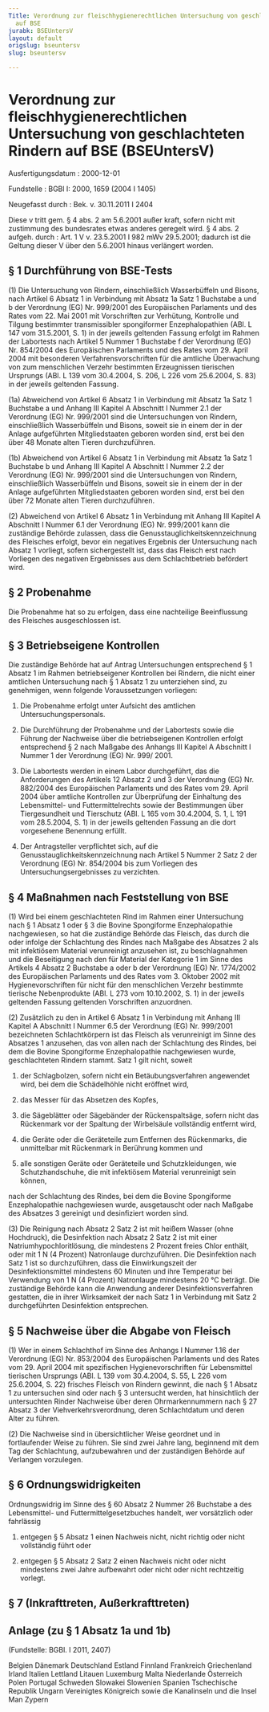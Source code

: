 ```yaml
---
Title: Verordnung zur fleischhygienerechtlichen Untersuchung von geschlachteten Rindern
  auf BSE
jurabk: BSEUntersV
layout: default
origslug: bseuntersv
slug: bseuntersv

---
```


# Verordnung zur fleischhygienerechtlichen Untersuchung von geschlachteten Rindern auf BSE (BSEUntersV)

Ausfertigungsdatum
:   2000-12-01

Fundstelle
:   BGBl I: 2000, 1659 (2004 I 1405)

Neugefasst durch
:   Bek. v. 30.11.2011 I 2404

Diese v tritt gem. § 4 abs. 2 am 5.6.2001 außer kraft, sofern nicht mit zustimmung des bundesrates etwas anderes geregelt wird. § 4 abs. 2 aufgeh. durch
:   Art. 1 V v. 23.5.2001 I 982 mWv 29.5.2001; dadurch ist die Geltung dieser V über den 5.6.2001 hinaus verlängert worden.

## § 1 Durchführung von BSE-Tests

(1) Die Untersuchung von Rindern, einschließlich Wasserbüffeln und
Bisons, nach Artikel 6 Absatz 1 in Verbindung mit Absatz 1a Satz 1
Buchstabe a und b der Verordnung (EG) Nr. 999/2001 des Europäischen
Parlaments und des Rates vom 22. Mai 2001 mit Vorschriften zur
Verhütung, Kontrolle und Tilgung bestimmter transmissibler
spongiformer Enzephalopathien (ABl. L 147 vom 31.5.2001, S. 1) in der
jeweils geltenden Fassung erfolgt im Rahmen der Labortests nach
Artikel 5 Nummer 1 Buchstabe f der Verordnung (EG) Nr. 854/2004 des
Europäischen Parlaments und des Rates vom 29. April 2004 mit
besonderen Verfahrensvorschriften für die amtliche Überwachung von zum
menschlichen Verzehr bestimmten Erzeugnissen tierischen Ursprungs
(ABl. L 139 vom 30.4.2004, S. 206, L 226 vom 25.6.2004, S. 83) in der
jeweils geltenden Fassung.

(1a) Abweichend von Artikel 6 Absatz 1 in Verbindung mit Absatz 1a
Satz 1 Buchstabe a und Anhang III Kapitel A Abschnitt I Nummer 2.1 der
Verordnung (EG) Nr. 999/2001 sind die Untersuchungen von Rindern,
einschließlich Wasserbüffeln und Bisons, soweit sie in einem der in
der Anlage aufgeführten Mitgliedstaaten geboren worden sind, erst bei
den über 48 Monate alten Tieren durchzuführen.

(1b) Abweichend von Artikel 6 Absatz 1 in Verbindung mit Absatz 1a
Satz 1 Buchstabe b und Anhang III Kapitel A Abschnitt I Nummer 2.2 der
Verordnung (EG) Nr. 999/2001 sind die Untersuchungen von Rindern,
einschließlich Wasserbüffeln und Bisons, soweit sie in einem der in
der Anlage aufgeführten Mitgliedstaaten geboren worden sind, erst bei
den über 72 Monate alten Tieren durchzuführen.

(2) Abweichend von Artikel 6 Absatz 1 in Verbindung mit Anhang III
Kapitel A Abschnitt I Nummer 6.1 der Verordnung (EG) Nr. 999/2001 kann
die zuständige Behörde zulassen, dass die
Genusstauglichkeitskennzeichnung des Fleisches erfolgt, bevor ein
negatives Ergebnis der Untersuchung nach Absatz 1 vorliegt, sofern
sichergestellt ist, dass das Fleisch erst nach Vorliegen des negativen
Ergebnisses aus dem Schlachtbetrieb befördert wird.

## § 2 Probenahme

Die Probenahme hat so zu erfolgen, dass eine nachteilige Beeinflussung
des Fleisches ausgeschlossen ist.

## § 3 Betriebseigene Kontrollen

Die zuständige Behörde hat auf Antrag Untersuchungen entsprechend § 1
Absatz 1 im Rahmen betriebseigener Kontrollen bei Rindern, die nicht
einer amtlichen Untersuchung nach § 1 Absatz 1 zu unterziehen sind, zu
genehmigen, wenn folgende Voraussetzungen vorliegen:

1.  Die Probenahme erfolgt unter Aufsicht des amtlichen
    Untersuchungspersonals.


2.  Die Durchführung der Probenahme und der Labortests sowie die Führung
    der Nachweise über die betriebseigenen Kontrollen erfolgt entsprechend
    § 2 nach Maßgabe des Anhangs III Kapitel A Abschnitt I Nummer 1 der
    Verordnung (EG) Nr. 999/ 2001.


3.  Die Labortests werden in einem Labor durchgeführt, das die
    Anforderungen des Artikels 12 Absatz 2 und 3 der Verordnung (EG) Nr.
    882/2004 des Europäischen Parlaments und des Rates vom 29. April 2004
    über amtliche Kontrollen zur Überprüfung der Einhaltung des
    Lebensmittel- und Futtermittelrechts sowie der Bestimmungen über
    Tiergesundheit und Tierschutz (ABl. L 165 vom 30.4.2004, S. 1, L 191
    vom 28.5.2004, S. 1) in der jeweils geltenden Fassung an die dort
    vorgesehene Benennung erfüllt.


4.  Der Antragsteller verpflichtet sich, auf die
    Genusstauglichkeitskennzeichnung nach Artikel 5 Nummer 2 Satz 2 der
    Verordnung (EG) Nr. 854/2004 bis zum Vorliegen des
    Untersuchungsergebnisses zu verzichten.

## § 4 Maßnahmen nach Feststellung von BSE

(1) Wird bei einem geschlachteten Rind im Rahmen einer Untersuchung
nach § 1 Absatz 1 oder § 3 die Bovine Spongiforme Enzephalopathie
nachgewiesen, so hat die zuständige Behörde das Fleisch, das durch die
oder infolge der Schlachtung des Rindes nach Maßgabe des Absatzes 2
als mit infektiösem Material verunreinigt anzusehen ist, zu
beschlagnahmen und die Beseitigung nach den für Material der Kategorie
1 im Sinne des Artikels 4 Absatz 2 Buchstabe a oder b der Verordnung
(EG) Nr. 1774/2002 des Europäischen Parlaments und des Rates vom 3.
Oktober 2002 mit Hygienevorschriften für nicht für den menschlichen
Verzehr bestimmte tierische Nebenprodukte (ABl. L 273 vom 10.10.2002,
S. 1) in der jeweils geltenden Fassung geltenden Vorschriften
anzuordnen.

(2) Zusätzlich zu den in Artikel 6 Absatz 1 in Verbindung mit Anhang
III Kapitel A Abschnitt I Nummer 6.5 der Verordnung (EG) Nr. 999/2001
bezeichneten Schlachtkörpern ist das Fleisch als verunreinigt im Sinne
des Absatzes 1 anzusehen, das von allen nach der Schlachtung des
Rindes, bei dem die Bovine Spongiforme Enzephalopathie nachgewiesen
wurde, geschlachteten Rindern stammt. Satz 1 gilt nicht, soweit

1.  der Schlagbolzen, sofern nicht ein Betäubungsverfahren angewendet
    wird, bei dem die Schädelhöhle nicht eröffnet wird,


2.  das Messer für das Absetzen des Kopfes,


3.  die Sägeblätter oder Sägebänder der Rückenspaltsäge, sofern nicht das
    Rückenmark vor der Spaltung der Wirbelsäule vollständig entfernt wird,


4.  die Geräte oder die Geräteteile zum Entfernen des Rückenmarks, die
    unmittelbar mit Rückenmark in Berührung kommen und


5.  alle sonstigen Geräte oder Geräteteile und Schutzkleidungen, wie
    Schutzhandschuhe, die mit infektiösem Material verunreinigt sein
    können,



nach der Schlachtung des Rindes, bei dem die Bovine Spongiforme
Enzephalopathie nachgewiesen wurde, ausgetauscht oder nach Maßgabe des
Absatzes 3 gereinigt und desinfiziert worden sind.

(3) Die Reinigung nach Absatz 2 Satz 2 ist mit heißem Wasser (ohne
Hochdruck), die Desinfektion nach Absatz 2 Satz 2 ist mit einer
Natriumhypochloritlösung, die mindestens 2 Prozent freies Chlor
enthält, oder mit 1 N (4 Prozent) Natronlauge durchzuführen. Die
Desinfektion nach Satz 1 ist so durchzuführen, dass die
Einwirkungszeit der Desinfektionsmittel mindestens 60 Minuten und ihre
Temperatur bei Verwendung von 1 N (4 Prozent) Natronlauge mindestens
20 °C beträgt. Die zuständige Behörde kann die Anwendung anderer
Desinfektionsverfahren gestatten, die in ihrer Wirksamkeit der nach
Satz 1 in Verbindung mit Satz 2 durchgeführten Desinfektion
entsprechen.

## § 5 Nachweise über die Abgabe von Fleisch

(1) Wer in einem Schlachthof im Sinne des Anhangs I Nummer 1.16 der
Verordnung (EG) Nr. 853/2004 des Europäischen Parlaments und des Rates
vom 29. April 2004 mit spezifischen Hygienevorschriften für
Lebensmittel tierischen Ursprungs (ABl. L 139 vom 30.4.2004, S. 55, L
226 vom 25.6.2004, S. 22) frisches Fleisch von Rindern gewinnt, die
nach § 1 Absatz 1 zu untersuchen sind oder nach § 3 untersucht werden,
hat hinsichtlich der untersuchten Rinder Nachweise über deren
Ohrmarkennummern nach § 27 Absatz 3 der Viehverkehrsverordnung, deren
Schlachtdatum und deren Alter zu führen.

(2) Die Nachweise sind in übersichtlicher Weise geordnet und in
fortlaufender Weise zu führen. Sie sind zwei Jahre lang, beginnend mit
dem Tag der Schlachtung, aufzubewahren und der zuständigen Behörde auf
Verlangen vorzulegen.

## § 6 Ordnungswidrigkeiten

Ordnungswidrig im Sinne des § 60 Absatz 2 Nummer 26 Buchstabe a des
Lebensmittel- und Futtermittelgesetzbuches handelt, wer vorsätzlich
oder fahrlässig

1.  entgegen § 5 Absatz 1 einen Nachweis nicht, nicht richtig oder nicht
    vollständig führt oder


2.  entgegen § 5 Absatz 2 Satz 2 einen Nachweis nicht oder nicht
    mindestens zwei Jahre aufbewahrt oder nicht oder nicht rechtzeitig
    vorlegt.

## § 7 (Inkrafttreten, Außerkrafttreten)

## Anlage (zu § 1 Absatz 1a und 1b)

(Fundstelle: BGBl. I 2011, 2407)

Belgien
Dänemark
Deutschland
Estland
Finnland
Frankreich
Griechenland
Irland
Italien
Lettland
Litauen
Luxemburg
Malta
Niederlande
Österreich
Polen
Portugal
Schweden
Slowakei
Slowenien
Spanien
Tschechische Republik
Ungarn
Vereinigtes Königreich sowie die Kanalinseln und die Insel Man
Zypern


